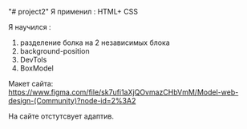 "# project2" 
Я применил : 
  HTML+ CSS
  
Я научился :
1)  разделение болка на 2 независимых блока
2)  background-position
3)  DevTols
4)  BoxModel

Макет сайта: https://www.figma.com/file/sk7ufi1aXjQOvmazCHbVmM/Model-web-design-(Community)?node-id=2%3A2

На сайте отстутсвует адаптив.
